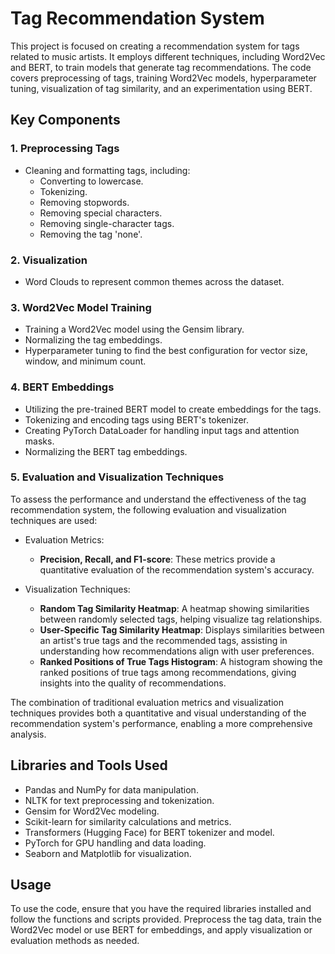 # Tag Recommendation System

This project is focused on creating a recommendation system for tags related to music artists. It employs different techniques, including Word2Vec and BERT, to train models that generate tag recommendations. The code covers preprocessing of tags, training Word2Vec models, hyperparameter tuning, visualization of tag similarity, and an experimentation using BERT.

## Key Components

### 1. **Preprocessing Tags**
   - Cleaning and formatting tags, including:
     - Converting to lowercase.
     - Tokenizing.
     - Removing stopwords.
     - Removing special characters.
     - Removing single-character tags.
     - Removing the tag 'none'.
       
### 2. **Visualization**
   - Word Clouds to represent common themes across the dataset.

### 3. **Word2Vec Model Training**
   - Training a Word2Vec model using the Gensim library.
   - Normalizing the tag embeddings.
   - Hyperparameter tuning to find the best configuration for vector size, window, and minimum count.

### 4. **BERT Embeddings**
   - Utilizing the pre-trained BERT model to create embeddings for the tags.
   - Tokenizing and encoding tags using BERT's tokenizer.
   - Creating PyTorch DataLoader for handling input tags and attention masks.
   - Normalizing the BERT tag embeddings.

### 5. **Evaluation and Visualization Techniques**
To assess the performance and understand the effectiveness of the tag recommendation system, the following evaluation and visualization techniques are used:

-  Evaluation Metrics:
    - **Precision, Recall, and F1-score**: These metrics provide a quantitative evaluation of the recommendation system's accuracy.

- Visualization Techniques:
    - **Random Tag Similarity Heatmap**: A heatmap showing similarities between randomly selected tags, helping visualize tag relationships. 
    - **User-Specific Tag Similarity Heatmap**: Displays similarities between an artist's true tags and the recommended tags, assisting in understanding how recommendations align with user preferences. 
    - **Ranked Positions of True Tags Histogram**: A histogram showing the ranked positions of true tags among recommendations, giving insights into the quality of recommendations. 

The combination of traditional evaluation metrics and visualization techniques provides both a quantitative and visual understanding of the recommendation system's performance, enabling a more comprehensive analysis.

## Libraries and Tools Used
   - Pandas and NumPy for data manipulation.
   - NLTK for text preprocessing and tokenization.
   - Gensim for Word2Vec modeling.
   - Scikit-learn for similarity calculations and metrics.
   - Transformers (Hugging Face) for BERT tokenizer and model.
   - PyTorch for GPU handling and data loading.
   - Seaborn and Matplotlib for visualization.

## Usage
To use the code, ensure that you have the required libraries installed and follow the functions and scripts provided. Preprocess the tag data, train the Word2Vec model or use BERT for embeddings, and apply visualization or evaluation methods as needed.
